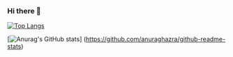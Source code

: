 ### Hi there 👋

[![Top Langs](https://github-readme-stats.vercel.app/api/top-langs/?username=Fujikouki
)](https://github.com/anuraghazra/github-readme-stats)

[![Anurag's GitHub stats](https://github-readme-stats.vercel.app/api?username=Fujikouki)]
(https://github.com/anuraghazra/github-readme-stats)

